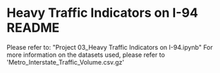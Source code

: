 # Heavy Traffic Indicators on I-94 README

Please refer to: "Project 03_Heavy Traffic Indicators on I-94.ipynb"
For more information on the datasets used, please refer to 'Metro_Interstate_Traffic_Volume.csv.gz' 